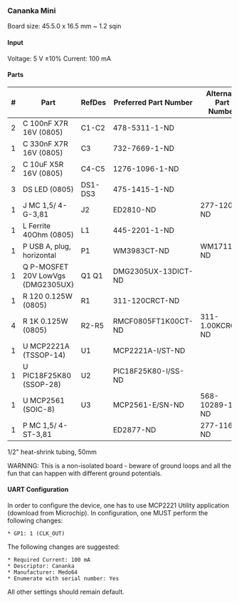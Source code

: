 ### Cananka Mini ###

Board size: 45.5.0 x 16.5 mm ~ 1.2 sqin


#### Input ####

Voltage: 5 V ±10%
Current: 100 mA


#### Parts ####

|  # | Part                                      | RefDes  | Preferred Part Number      | Alternate Part Number           |
|---:|-------------------------------------------|---------|----------------------------|---------------------------------|
|  2 | C 100nF X7R 16V (0805)                    | C1-C2   | 478-5311-1-ND              |                                 |
|  1 | C 330nF X7R 16V (0805)                    | C3      | 732-7669-1-ND              |                                 |
|  2 | C 10uF X5R 16V (0805)                     | C4-C5   | 1276-1096-1-ND             |                                 |
|  3 | DS LED (0805)                             | DS1-DS3 | 475-1415-1-ND              |                                 |
|  1 | J MC 1,5/ 4-G-3,81                        | J2      | ED2810-ND                  | 277-1208-ND                     |
|  1 | L Ferrite 40Ohm (0805)                    | L1      | 445-2201-1-ND              |                                 |
|  1 | P USB A, plug, horizontal                 | P1      | WM3983CT-ND                | WM17118-ND                      |
|  1 | Q P-MOSFET 20V LowVgs {DMG2305UX}         | Q1 Q1   | DMG2305UX-13DICT-ND        |                                 |
|  1 | R 120 0.125W (0805)                       | R1      | 311-120CRCT-ND             |                                 |
|  4 | R 1K 0.125W (0805)                        | R2-R5   | RMCF0805FT1K00CT-ND        | 311-1.00KCRCT-ND                |
|  1 | U MCP2221A (TSSOP-14)                     | U1      | MCP2221A-I/ST-ND           |                                 |
|  1 | U PIC18F25K80 (SSOP-28)                   | U2      | PIC18F25K80-I/SS-ND        |                                 |
|  1 | U MCP2561 (SOIC-8)                        | U3      | MCP2561-E/SN-ND            | 568-10289-1-ND                  |
|  1 | P MC 1,5/ 4-ST-3,81                       |         | ED2877-ND                  | 277-1163-ND                     |

1/2" heat-shrink tubing, 50mm


WARNING: This is a non-isolated board - beware of ground loops and all the fun
that can happen with different ground potentials.



#### UART Configuration ####

In order to configure the device, one has to use MCP2221 Utility application
(download from Microchip). In configuration, one MUST perform the following
changes:

    * GP1: 1 (CLK_OUT)

The following changes are suggested:

    * Required Current: 100 mA
    * Descriptor: Cananka
    * Manufacturer: Medo64
    * Enumerate with serial number: Yes

All other settings should remain default.

